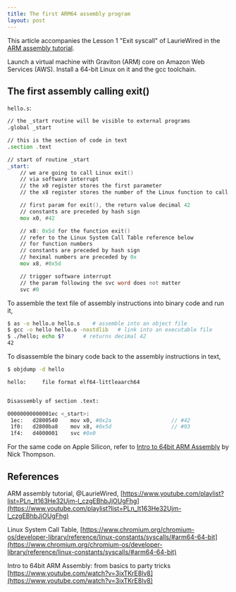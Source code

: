 ```yaml
---
title: The first ARM64 assembly program
layout: post
---
```


This article accompanies the Lesson 1 "Exit syscall" of LaurieWired in the [ARM assembly tutorial](https://www.youtube.com/playlist?list=PLn_It163He32Ujm-l_czgEBhbJjOUgFhg).

Launch a virtual machine with Graviton (ARM) core on Amazon Web Services (AWS). Install a 64-bit Linux on it and the gcc toolchain.

## The first assembly calling exit()

`hello.s`:

```asm
// the _start routine will be visible to external programs 
.global _start

// this is the section of code in text
.section .text

// start of routine _start
_start:
    // we are going to call Linux exit()
    // via software interrupt
    // the x0 register stores the first parameter
    // the x8 register stores the number of the Linux function to call

    // first param for exit(), the return value decimal 42
    // constants are preceded by hash sign
    mov x0, #42

    // x8: 0x5d for the function exit()
    // refer to the Linux System Call Table reference below
    // for function numbers
    // constants are preceded by hash sign
    // heximal numbers are preceded by 0x
    mov x8, #0x5d

    // trigger software interrupt
    // the param following the svc word does not matter
    svc #0
```


To assemble the text file of assembly instructions into binary code and run it,

```sh
$ as -o hello.o hello.s    # assemble into an object file
$ gcc -o hello hello.o -nostdlib   # link into an executable file
$ ./hello; echo $?      # returns decimal 42
42
```

To disassemble the binary code back to the assembly instructions in text,

``` sh
$ objdump -d hello

hello:     file format elf64-littleaarch64


Disassembly of section .text:

00000000000001ec <_start>:
 1ec:	d2800540 	mov	x0, #0x2a                  	// #42
 1f0:	d2800ba8 	mov	x8, #0x5d                  	// #93
 1f4:	d4000001 	svc	#0x0
```

For the same code on Apple Silicon, refer to [Intro to 64bit ARM Assembly](https://www.youtube.com/watch?v=3ixTKrE8lv8) by Nick Thompson.

## References
ARM assembly tutorial, @LaurieWired, [https://www.youtube.com/playlist?list=PLn_It163He32Ujm-l_czgEBhbJjOUgFhg](https://www.youtube.com/playlist?list=PLn_It163He32Ujm-l_czgEBhbJjOUgFhg)

Linux System Call Table, [https://www.chromium.org/chromium-os/developer-library/reference/linux-constants/syscalls/#arm64-64-bit](https://www.chromium.org/chromium-os/developer-library/reference/linux-constants/syscalls/#arm64-64-bit)

Intro to 64bit ARM Assembly: from basics to party tricks [https://www.youtube.com/watch?v=3ixTKrE8lv8](https://www.youtube.com/watch?v=3ixTKrE8lv8)
